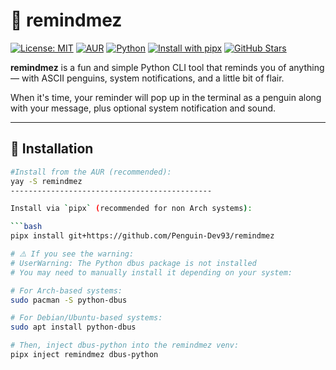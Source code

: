 # 🐧 remindmez

[![License: MIT](https://img.shields.io/badge/License-MIT-yellow.svg)](LICENSE)
[![AUR](https://img.shields.io/aur/version/remindmez)](https://aur.archlinux.org/packages/remindmez)
[![Python](https://img.shields.io/badge/Python-3.8%2B-blue.svg)](https://www.python.org/downloads/)
[![Install with pipx](https://img.shields.io/badge/Install%20with-pipx-blue?logo=pip)](https://github.com/Penguin-Dev93/remindmez)
[![GitHub Stars](https://img.shields.io/github/stars/Penguin-Dev93/remindmez?style=social)](https://github.com/Penguin-Dev93/remindmez/stargazers)

**remindmez** is a fun and simple Python CLI tool that reminds you of anything — with ASCII penguins, system notifications, and a little bit of flair.

When it's time, your reminder will pop up in the terminal as a penguin along with your message, plus optional system notification and sound.

---

## 🚀 Installation



```bash
#Install from the AUR (recommended):
yay -S remindmez
---------------------------------------------

Install via `pipx` (recommended for non Arch systems):

```bash
pipx install git+https://github.com/Penguin-Dev93/remindmez

# ⚠️ If you see the warning:
# UserWarning: The Python dbus package is not installed
# You may need to manually install it depending on your system:

# For Arch-based systems:
sudo pacman -S python-dbus

# For Debian/Ubuntu-based systems:
sudo apt install python-dbus

# Then, inject dbus-python into the remindmez venv:
pipx inject remindmez dbus-python
